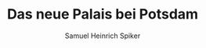 ---
image: /assets/images/spiker/51a.jpg
author: Samuel Heinrich Spiker
artist: 
engraver: 
title: "Das neue Palais bei Potsdam"
subtitle: 
tags:
  - Palace
layout: post
---